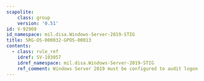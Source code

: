 ```yaml
---
scapolite:
    class: group
    version: '0.51'
id: V-92969
id_namespace: mil.disa.Windows-Server-2019-STIG
title: SRG-OS-000032-GPOS-00013
contents:
  - class: rule_ref
    idref: SV-103057
    idref_namespace: mil.disa.Windows-Server-2019-STIG
    ref_comment: Windows Server 2019 must be configured to audit logon failu ...
---
```



